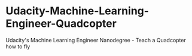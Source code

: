# Udacity-Machine-Learning-Engineer-Quadcopter
Udacity's Machine Learning Engineer Nanodegree - Teach a Quadcopter how to fly
